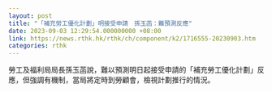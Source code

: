 ```yaml
---
layout: post
title: "「補充勞工優化計劃」明接受申請　孫玉菡：難預測反應"
date: 2023-09-03 12:29:54.000000000 +08:00
link: https://news.rthk.hk/rthk/ch/component/k2/1716555-20230903.htm
categories: rthk
---
```


勞工及福利局局長孫玉菡說，難以預測明日起接受申請的「補充勞工優化計劃」反應，但強調有機制，當局將定時到勞顧會，檢視計劃推行的情況。

